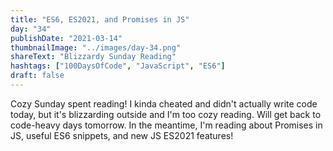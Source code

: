 ```yaml
---
title: "ES6, ES2021, and Promises in JS"
day: "34"
publishDate: "2021-03-14"
thumbnailImage: "../images/day-34.png"
shareText: "Blizzardy Sunday Reading"
hashtags: ["100DaysOfCode", "JavaScript", "ES6"]
draft: false
---
```


Cozy Sunday spent reading! I kinda cheated and didn't actually write code today, but it's blizzarding outside and I'm too cozy reading. Will get back to code-heavy days tomorrow. In the meantime, I'm reading about Promises in JS, useful ES6 snippets, and new JS ES2021 features!
